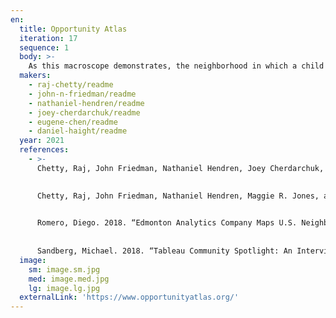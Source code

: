 ```yaml
---
en:
  title: Opportunity Atlas
  iteration: 17
  sequence: 1
  body: >-
    As this macroscope demonstrates, the neighborhood in which a child grows up plays a substantial role in determining his or her future economic mobility. Using research from Raj Chetty, John N. Friedman, and Nathaniel Hendren of Opportunity Insights, and constructed by Joey Cherdarchuk, Eugene Chen, and Daniel Haight of Darkhorse Analytics, the Opportunity Atlas measures the average economic outcomes of children from every neighborhood in the United States, by demographic subgroups like race, gender, and parental income. An essential tool for policymakers, community organizers, and advocacy groups, the _Opportunity Atlas_ enables targeted, data-driven solutions that proactively address income inequality.
  makers:
    - raj-chetty/readme
    - john-n-friedman/readme
    - nathaniel-hendren/readme
    - joey-cherdarchuk/readme
    - eugene-chen/readme
    - daniel-haight/readme
  year: 2021
  references:
    - >-
      Chetty, Raj, John Friedman, Nathaniel Hendren, Joey Cherdarchuk, Eugene Chen, and Daniel Haight. 2021. _Opportunity Atlas_. In “17th Iteration (2021): Macroscopes for Placing Data in Space.” _Places & Spaces: Mapping Science_, edited by Katy Börner, Lisel Record, and Todd Theriault. http://scimaps.org.

 
      Chetty, Raj, John Friedman, Nathaniel Hendren, Maggie R. Jones, and Sonya R. Porter. 2018. “The Opportunity Atlas: Mapping the Childhood Roots of Social Mobility.” NBER Working Paper No. 25147. https://opportunityinsights.org/paper/the-opportunity-atlas.

 
      Romero, Diego. 2018. “Edmonton Analytics Company Maps U.S. Neighborhood Incomes.” CTV News, October 2. https://edmonton.ctvnews.ca/edmonton-analytics-company-maps-u-s-neighbourhood-incomes-1.4119122.
      
 
      Sandberg, Michael. 2018. “Tableau Community Spotlight: An Interview with Joey Cherdarchuk (Darkhorse Analytics).” _Michael Sandberg’s Data Visualization Blog_, October 12. https://datavizblog.com/2018/10/12/tableau-community-spotlight-an-interview-with-joey-cherdarchuk-darkhorse-analytics.  
  image:
    sm: image.sm.jpg
    med: image.med.jpg
    lg: image.lg.jpg
  externalLink: 'https://www.opportunityatlas.org/'
---
```

